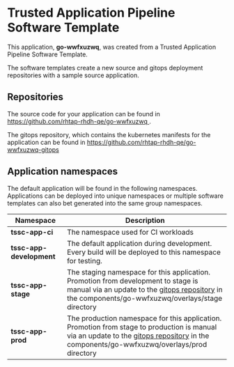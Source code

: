 # Trusted Application Pipeline Software Template

This application, **go-wwfxuzwq**, was created from a Trusted Application Pipeline Software Template.

The software templates create a new source and gitops deployment repositories with a sample source application. 

## Repositories

The source code for your application can be found in [https://github.com/rhtap-rhdh-qe/go-wwfxuzwq ](https://github.com/rhtap-rhdh-qe/go-wwfxuzwq ).
 
The gitops repository, which contains the kubernetes manifests for the application can be found in 
[https://github.com/rhtap-rhdh-qe/go-wwfxuzwq-gitops ](https://github.com/rhtap-rhdh-qe/go-wwfxuzwq-gitops ) 

## Application namespaces 

The default application will be found in the following namespaces. Applications can be deployed into unique namespaces or multiple software templates can also bet generated into the same group namespaces.  

|  Namespace   |  Description   |  
| -------- | -------- |
| **tssc-app-ci** | The namespace used for CI workloads |
| **tssc-app-development** | The default application during development. Every build will be deployed to this namespace for testing. |
| **tssc-app-stage** | The staging namespace for this application. Promotion from development to stage is manual via an update to the [gitops repository](https://github.com/rhtap-rhdh-qe/go-wwfxuzwq-gitops ) in the components/go-wwfxuzwq/overlays/stage directory |
| **tssc-app-prod** | The production namespace for this application. Promotion from stage to production is manual via an update to the [gitops repository](https://github.com/rhtap-rhdh-qe/go-wwfxuzwq-gitops ) in the components/go-wwfxuzwq/overlays/prod directory |